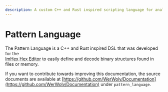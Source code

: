 ```yaml
---
description: A custom C++ and Rust inspired scripting language for analyzing binary data.
---
```


# Pattern Language

The Pattern Language is a C++ and Rust inspired DSL that was developed for the\
[ImHex Hex Editor](https://app.gitbook.com/o/xfl3734L2rDBS2sD53Zi/s/xj7sbzGbHH260vbpZOu1/) to easily define and decode binary structures found in files or memory.

If you want to contribute towards improving this documentation, the source documents are available at [https://github.com/WerWolv/Documentation](https://github.com/WerWolv/Documentation) under `pattern_language`.
